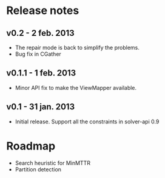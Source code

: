 Release notes
=======================

v0.2 - 2 feb. 2013
-----------------------
- The repair mode is back to simplify the problems.
- Bug fix in CGather

v0.1.1 - 1 feb. 2013
-----------------------
- Minor API fix to make the ViewMapper available.

v0.1 - 31 jan. 2013
-----------------------
- Initial release. Support all the constraints in solver-api 0.9


Roadmap
=======================

- Search heuristic for MinMTTR
- Partition detection